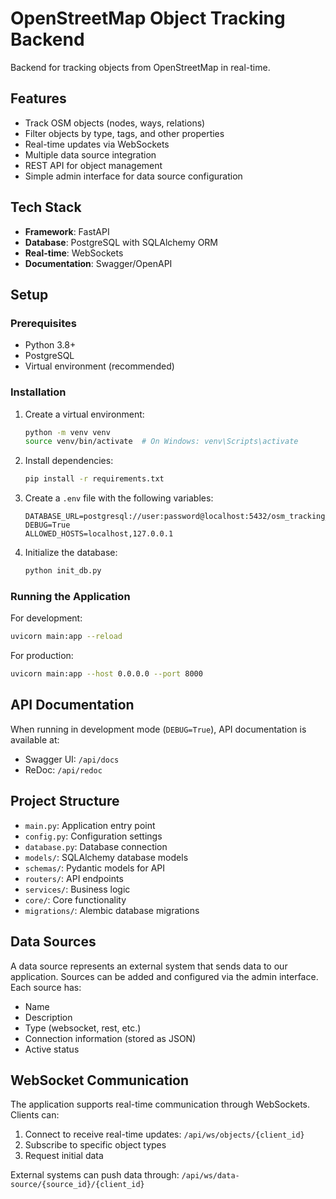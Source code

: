 # OpenStreetMap Object Tracking Backend

Backend for tracking objects from OpenStreetMap in real-time.

## Features

- Track OSM objects (nodes, ways, relations)
- Filter objects by type, tags, and other properties
- Real-time updates via WebSockets
- Multiple data source integration
- REST API for object management
- Simple admin interface for data source configuration

## Tech Stack

- **Framework**: FastAPI
- **Database**: PostgreSQL with SQLAlchemy ORM
- **Real-time**: WebSockets
- **Documentation**: Swagger/OpenAPI

## Setup

### Prerequisites

- Python 3.8+
- PostgreSQL
- Virtual environment (recommended)

### Installation

1. Create a virtual environment:
   ```bash
   python -m venv venv
   source venv/bin/activate  # On Windows: venv\Scripts\activate
   ```

2. Install dependencies:
   ```bash
   pip install -r requirements.txt
   ```

3. Create a `.env` file with the following variables:
   ```
   DATABASE_URL=postgresql://user:password@localhost:5432/osm_tracking_db
   DEBUG=True
   ALLOWED_HOSTS=localhost,127.0.0.1
   ```

4. Initialize the database:
   ```bash
   python init_db.py
   ```

### Running the Application

For development:
```bash
uvicorn main:app --reload
```

For production:
```bash
uvicorn main:app --host 0.0.0.0 --port 8000
```

## API Documentation

When running in development mode (`DEBUG=True`), API documentation is available at:

- Swagger UI: `/api/docs`
- ReDoc: `/api/redoc`

## Project Structure

- `main.py`: Application entry point
- `config.py`: Configuration settings
- `database.py`: Database connection
- `models/`: SQLAlchemy database models
- `schemas/`: Pydantic models for API
- `routers/`: API endpoints
- `services/`: Business logic
- `core/`: Core functionality
- `migrations/`: Alembic database migrations

## Data Sources

A data source represents an external system that sends data to our application. Sources can be added and configured via the admin interface. Each source has:

- Name
- Description
- Type (websocket, rest, etc.)
- Connection information (stored as JSON)
- Active status

## WebSocket Communication

The application supports real-time communication through WebSockets. Clients can:

1. Connect to receive real-time updates: `/api/ws/objects/{client_id}`
2. Subscribe to specific object types
3. Request initial data

External systems can push data through: `/api/ws/data-source/{source_id}/{client_id}` 